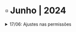 # ▫️ Junho | 2024



<details>

<summary>17/06: Ajustes nas permissões</summary>

A aplicação foi alterada para possibilitar ao usuário utilizar as telas do menu Documentos de forma isolada, conforme a necessidade de acesso ou política de segurança da empresa.

As telas do menu Documento, eram exibidas para o usuário por compartilharem as mesmas operações de acesso, como por exemplo: Visualizar documentos, upload de arquivos, excluir documentos e outras de uso em comum para edição/visualização de documentos. &#x20;

São as telas:&#x20;

* Cadastrar&#x20;
* Explorar&#x20;
* Localização Simples&#x20;
* Localização Avançada&#x20;

![](<../.gitbook/assets/image (2) (1).png>)

Com esta mudança, um usuário poderá por exemplo, acessar apenas a tela Cadastrar do menu Documento, sem que haja vínculo ou acesso para as demais telas do mesmo menu.

<mark style="color:green;">**Exemplos de formas de uso a partir do ajuste:**</mark>&#x20;

* Um usuário poderá acessar apenas a tela **Cadastrar** e, visualizar somente os documentos cadastrados por ele;
* Um usuário poderá acessar apenas a tela **Explorar** e, visualizar/digitalizar documentos sem vínculo com as demais telas do menu;
* Um usuário poderá acessar apenas a tela **Localização Simples** e realizar pesquisas por conteúdo sem vínculo com as demais telas do menu;
* Um usuário poderá acessar apenas a tela **Localização Avançada** e realizar pesquisas sem vínculo com as demais telas do menu.&#x20;

Além da melhoria para o uso das telas do menu Documentos, houve um impacto importante e significativo para o menu **Workflow**, permitindo que um usuário possa cadastrar um documento no fluxo, sem que ele tenha acesso às telas **Cadastrar** e **pesquisas de documentos** (Explorar, Localização Simples, Localização Avançada).&#x20;

</details>
